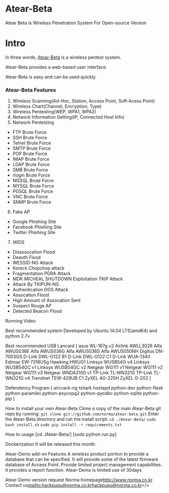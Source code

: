 # Atear-Beta
Atear Beta is Wireless Penetration System For Open-source Version

# Intro
In three words, [Atear-Beta](http://www.norma.co.kr) is a wireless pentest system.

Atear-Beta provides a web-based user interface.

Atear-Beta is easy and can be used quickly.


### Atear-Beta Features
1. Wireless Scanning(Ad-Hoc, Station, Access Point, Soft-Acess Point)
2. Wireless Chart(Channel, Encryption, Type)
3. Wireless Pentesting(WEP, WPA1, WPA2)
4. Network Information Getting(IP, Connected Host Info)
5. Network Pentesting
  - FTP Brute Force
  - SSH Brute Force
  - Telnet Brute Force
  - SMTP Brute Force
  - POP Brute Force
  - IMAP Brute Force
  - LDAP Brute Force
  - SMB Brute Force
  - rlogin Brute Force
  - MSSQL Brute Force
  - MYSQL Brute Force
  - PGSQL Brute Force
  - VNC Brute Force
  - SNMP Brute Force
6. Fake AP
  - Google Phishing Site
  - Facebook Phishing Site
  - Twitter Phishing Site
7. WIDS
  - Disassocation Flood
  - Deauth Flood
  - WESSID-NG Attack
  - Koreck Chopchop attack
  - Fragmentation PGRA Attack
  - MDK MICHEAL SHUTDOWN Exploitation TKIP Attack
  - Attack By TKIPUN-NG
  - Authentication DOS Attack
  - Assocation Flood
  - High Amount of Assocation Sent
  - Suspect Rouge AP
  - Detected Beacon Flood


Running Video
<Youtube Link>

Best recommended system
Developed by Ubuntu 14.04 LTS(amd64) and python 2.7v

Best recommended USB Lancard
[
asus WL-167g v2
Airlink AWLL3026
Alfa AWUS036E
Alfa AWUS036G
Alfa AWUS036S
Alfa AWUS050NH
Digitus DN-7003GS
D-Link DWL-G122 B1
D-Link DWL-G122 C1
D-Link WUA-1340
Edimax EW-7318USg
Hawking HWUG1
Linksys WUSB54G v4
Linksys WUSB54GC v1
Linksys WUSB54GC v2
Netgear WG111 v1
Netgear WG111 v2
Netgear WG111 v3
Netgear WNDA3100 v1
TP-Link TL-WN321G
TP-Link TL-WN321G v4
Trendnet TEW-429UB C1
ZyXEL AG-225H
ZyXEL G-202
]

Defendency Program
[
aircrack-ng
tshark
hostapd
python-dev
python-flask
python-paramiko
python-psycopg2
python-pyodbc
python-sqlite
python-pip
]

How to install your own Atear-Beta
Clone a copy of the main Atear-Beta git repo by running:
`git clone git://github.com/norma/atear-beta.git`
Enter the Atear-Beta directory and run the install script:
`cd ./Atear-Beta/`
`sudo bash install.sh`
`sudo pip install -r requirements.txt`

How to usage
[cd ./Atear-Beta/]
[sudo python run.py]

Dockerization
It will be released this month.

Atear-Demo add-on Features
A wireless product portion to provide a database that can be specified.
It will provide some of the latest firmware database of Access Point.
Provide limited project management capabilities.
It provides a report function.
<red>Atear-Demo is limited use of 30days</red>

Atear-Demo version request
Norma homepage<a href=http://www.norma.co.kr>http://www.norma.co.kr</a>
Contact us<mailto:hackpupu@norma.co.kr>hackpupu@norma.co.kr</>
